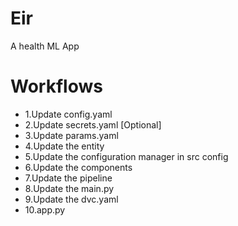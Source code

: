 # Eir
A health ML App

# Workflows
* 1.Update config.yaml
* 2.Update secrets.yaml [Optional]
* 3.Update params.yaml
* 4.Update the entity
* 5.Update the configuration manager in src config
* 6.Update the components
* 7.Update the pipeline
* 8.Update the main.py
* 9.Update the dvc.yaml
* 10.app.py


